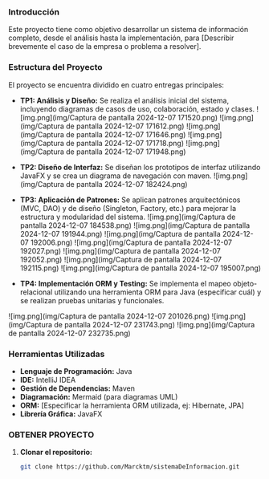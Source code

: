 ### Introducción

Este proyecto tiene como objetivo desarrollar un sistema de información completo, desde el análisis hasta la implementación, para [Describir brevemente el caso de la empresa o problema a resolver].

### Estructura del Proyecto

El proyecto se encuentra dividido en cuatro entregas principales:

* **TP1: Análisis y Diseño:** Se realiza el análisis inicial del sistema, incluyendo diagramas de casos de uso, colaboración, estado y clases.
![img.png](img/Captura de pantalla 2024-12-07 171520.png)
![img.png](img/Captura de pantalla 2024-12-07 171612.png)
![img.png](img/Captura de pantalla 2024-12-07 171646.png)
![img.png](img/Captura de pantalla 2024-12-07 171718.png)
![img.png](img/Captura de pantalla 2024-12-07 171948.png)
* **TP2: Diseño de Interfaz:** Se diseñan los prototipos de interfaz utilizando JavaFX y se crea un diagrama de navegación con maven.
  ![img.png](img/Captura de pantalla 2024-12-07 182424.png)
* **TP3: Aplicación de Patrones:** Se aplican patrones arquitectónicos (MVC, DAO) y de diseño (Singleton, Factory, etc.) para mejorar la estructura y modularidad del sistema.
  ![img.png](img/Captura de pantalla 2024-12-07 184538.png)
  ![img.png](img/Captura de pantalla 2024-12-07 191944.png)
  ![img.png](img/Captura de pantalla 2024-12-07 192006.png)
  ![img.png](img/Captura de pantalla 2024-12-07 192027.png)
  ![img.png](img/Captura de pantalla 2024-12-07 192052.png)
  ![img.png](img/Captura de pantalla 2024-12-07 192115.png)
  ![img.png](img/Captura de pantalla 2024-12-07 195007.png)

* **TP4: Implementación ORM y Testing:** Se implementa el mapeo objeto-relacional utilizando una herramienta ORM para Java (especificar cuál) y se realizan pruebas unitarias y funcionales.

![img.png](img/Captura de pantalla 2024-12-07 201026.png)
![img.png](img/Captura de pantalla 2024-12-07 231743.png)
![img.png](img/Captura de pantalla 2024-12-07 232735.png)

### Herramientas Utilizadas

* **Lenguaje de Programación:** Java
* **IDE:** IntelliJ IDEA
* **Gestión de Dependencias:** Maven
* **Diagramación:** Mermaid (para diagramas UML)
* **ORM:** [Especificar la herramienta ORM utilizada, ej: Hibernate, JPA]
* **Librería Gráfica:** JavaFX


### OBTENER PROYECTO

1. **Clonar el repositorio:**
   ```bash
   git clone https://github.com/Marcktm/sistemaDeInformacion.git
